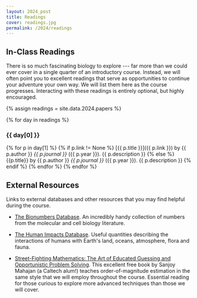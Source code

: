 ```yaml
---
layout: 2024_post
title: Readings
cover: readings.jpg
permalink: /2024/readings
---
```


## In-Class Readings
There is so much fascinating biology to explore --- far more than we could ever cover in a single quarter of an introductory course.
Instead, we will often point you to excellent readings that serve as opportunities to continue your adventure your own way.
We will list them here as the course progresses.
Interacting with these readings is entirely optional, but highly encouraged.

{% assign readings = site.data.2024.papers %}

{% for day in readings %}

### {{ day[0] }}

{% for p in day[1] %}
{% if p.link != None %}
[{{ p.title }}]({{ p.link }}) by {{ p.author }} *{{ p.journal }}* ({{ p.year }}). {{ p.description }}
{% else %}
{{p.title}} by {{ p.author }} *{{ p.journal }}* ({{ p.year }}). {{ p.description }}
{% endif %}
{% endfor %}
{% endfor %}

## External Resources
Links to external databases and other resources that you may find helpful during the course.

* [The Bionumbers Database](https://bionumbers.hms.harvard.edu/search.aspx). An incredibly handy collection of numbers from the molecular and cell biology literature.

* [The Human Impacts Database](https://anthroponumbers.org/). Useful quantities describing the interactions of humans with Earth's land, oceans, atmosphere, flora and fauna.

* [Street-Fighting Mathematics: The Art of Educated Guessing and Opportunistic Problem Solving](https://sept.mit.edu/sites/default/files/Streetfighting%20Mathematics.pdf). This excellent free book by Sanjoy Mahajan (a Caltech alum!) teaches order-of-magnitude estimation in the same style that we will employ throughout the course. Essential reading for those curious to explore more advanced techniques than those we will cover.